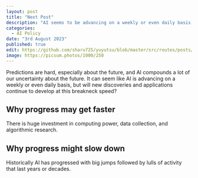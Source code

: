```yaml
---
layout: post
title: "Next Post"
description: "AI seems to be advancing on a weekly or even daily basis, but will it continue to develop at this breakneck speed?"
categories:
  - AI Policy
date: "3rd August 2023"
published: true
edit: https://github.com/sharu725/yuyutsu/blob/master/src/routes/posts/second-post/%2Bpage.md
image: https://picsum.photos/1000/250
---
```


Predictions are hard, especially about the future, and AI compounds a lot of our uncertainty about the future. It can seem like AI is advancing on a weekly or even daily basis, but will new discoveries and applications continue to develop at this breakneck speed?

## Why progress may get faster

There is huge investment in computing power, data collection, and algorithmic research.

## Why progress might slow down

Historically AI has progressed with big jumps followed by lulls of activity that last years or decades.
